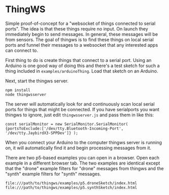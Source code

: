 # ThingWS

Simple proof-of-concept for a "websocket of things connected to serial ports". The idea is that these things require no input. On launch they immediately begin to send messages. In general, these messages will be from sensors. The goal of thingws is to find these things on local serial ports and funnel their messages to a websocket that any interested apps can connect to.

First thing to do is create things that connect to a serial port. Using an Arduino is one good way of doing this and there's a test sketch for such a thing included in `examples/arduinoThing`. Load that sketch on an Arduino.

Next, start the thingws server.
```
npm install
node thingwsserver
```

The server will automatically look for and continuously scan local serial ports for things that might be connected. If you have serialports you want thingws to ignore, just edit `thingwsserver.js` and pass them in like this:
```
const serialMonitor = new SerialMonitor.SerialMonitor( {portsToExclude:['/dev/tty.Bluetooth-Incoming-Port', '/dev/tty.JaybirdX3-SPPDev']} );
```

When you connect your Arduino to the computer thingws server is running on, it will automatically find it and begin processing messages from it.

There are two p5-based examples you can open in a browser. Open each example in a different browser tab. The two examples are identical except that the "drone" example filters for "drone" messages from thingws and the "synth" example filters for "synth" messages.
```
file:///path/to/thingws/examples/p5.droneSketch/index.html
file:///path/to/thingws/examples/p5.synthSketch/index.html
```

